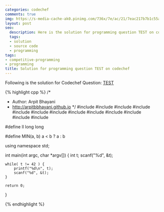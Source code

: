 ```yaml
---
categories: codechef
comments: true
img: https://s-media-cache-ak0.pinimg.com/736x/7e/ac/21/7eac217b7b1c55ab7fd56758e4e181be.jpg
layout: post
seo:
  description: Here is the solution for programming question TEST on codechef
  tags:
  - solution
  - source code
  - programming
tags:
- competitive-programming
- programming
title: Solution for programming question TEST on codechef
---
```


Following is the solution for Codechef Question: [TEST](https://www.codechef.com/problems/TEST)

{% highlight cpp %}
/*
 *  Author: Arpit Bhayani
 *  http://arpitbbhayani.github.io
 */
#include <cmath>
#include <cstdio>
#include <cstdlib>
#include <climits>
#include <deque>
#include <iostream>
#include <list>
#include <limits>
#include <map>
#include <queue>
#include <set>
#include <stack>
#include <vector>

#define ll long long

#define MIN(a, b) a < b ? a : b

using namespace std;

int main(int argc, char *argv[]) {
    int t;
    scanf("%d", &t);

    while( t != 42 ) {
        printf("%d\n", t);
        scanf("%d", &t);
    }

    return 0;
}

{% endhighlight %}
